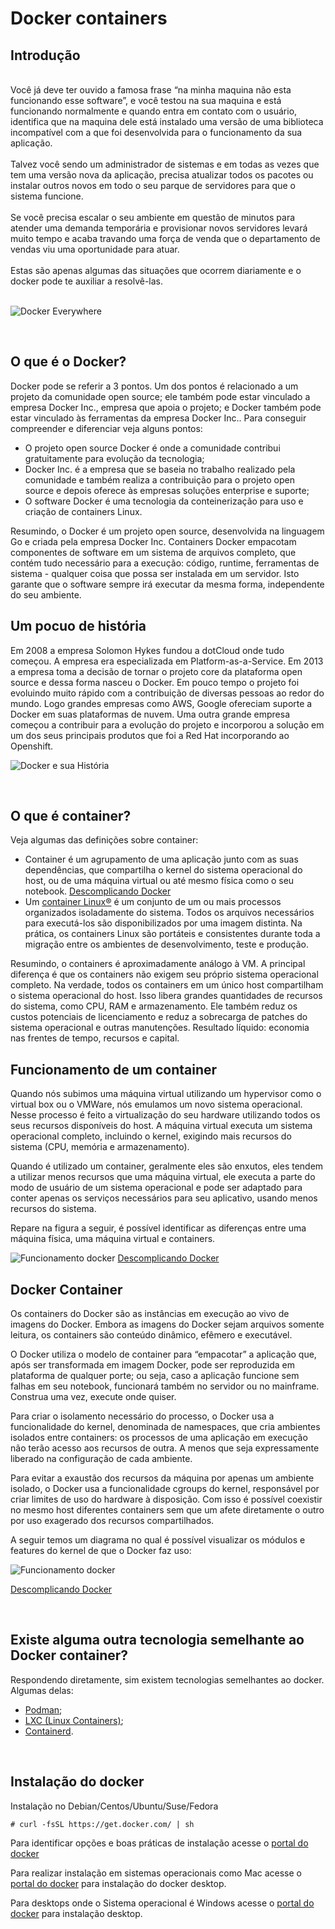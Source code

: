 # **Docker containers**

## **Introdução**

<br>
Você já deve ter ouvido a famosa frase “na minha maquina não esta funcionando esse software”, e você testou na sua maquina e está funcionando normalmente e quando entra em contato com o usuário, identifica que na maquina dele está instalado uma versão de uma biblioteca incompatível com a que foi desenvolvida para o funcionamento da sua aplicação.
</br>
<br>
Talvez você sendo um administrador de sistemas e em todas as vezes que tem uma versão nova da aplicação, precisa atualizar todos os pacotes ou instalar outros novos em todo o seu parque de servidores para que o sistema funcione.
</br>
<br>
Se você precisa escalar o seu ambiente em questão de minutos para atender uma demanda temporária e provisionar novos servidores levará muito tempo e acaba travando uma força de venda que o departamento de vendas viu uma oportunidade para atuar.
</br>
<br>
Estas são apenas algumas das situações que ocorrem diariamente e o docker pode te auxiliar a resolvê-las.
</br>
</br>

![Docker Everywhere](./imagens/dockereverywhere1.jpg)

</br>

## **O que é o Docker?**

Docker pode se referir a 3 pontos. Um dos pontos é relacionado a um projeto da comunidade open source; ele também pode estar vinculado a empresa Docker Inc., empresa que apoia o projeto; e Docker também pode estar vinculado às ferramentas da empresa Docker Inc..
Para conseguir compreender e diferenciar veja alguns pontos:

* O projeto open source Docker é onde a comunidade contribui gratuitamente para evolução da tecnologia;
* Docker Inc. é a empresa que se baseia no trabalho realizado pela comunidade e também realiza a contribuição para o projeto open source e depois oferece às empresas soluções enterprise e suporte;
* O software Docker é uma tecnologia da conteinerização para uso e criação de containers Linux.
  
Resumindo, o Docker é um projeto open source, desenvolvida na linguagem Go e criada pela empresa Docker Inc.
Containers Docker empacotam componentes de software em um sistema de arquivos completo, que contém tudo necessário para a execução: código, runtime, ferramentas de sistema - qualquer coisa que possa ser instalada em um servidor. Isto garante que o software sempre irá executar da mesma forma, independente do seu ambiente.
</br>

## **Um pocuo de história**


Em 2008 a empresa Solomon Hykes fundou a dotCloud onde tudo começou. A empresa era especializada em Platform-as-a-Service. Em 2013 a empresa toma a decisão de tornar o projeto core da plataforma open source e dessa forma nasceu o Docker.
Em pouco tempo o projeto foi evoluindo muito rápido com a contribuição de diversas pessoas ao redor do mundo.
Logo grandes empresas como AWS, Google ofereciam suporte a Docker em suas plataformas de nuvem.  Uma outra grande empresa começou a contribuir para a evolução do projeto e incorporou a solução em um dos seus principais produtos que foi a Red Hat incorporando ao Openshift.

![Docker e sua História](./imagens/historiadocker.jpg)

</br>

## **O que é container?**

Veja algumas das definições sobre container:

* Container é um agrupamento de uma aplicação junto com as suas dependências, que compartilha o kernel do sistema operacional do host, ou de uma máquina virtual ou até mesmo física como o seu notebook. [Descomplicando Docker](https://livro.descomplicandodocker.com.br/chapters/chapter_01.html)
* Um [container Linux®](https://www.redhat.com/pt-br/topics/containers) é um conjunto de um ou mais processos organizados isoladamente do sistema. Todos os arquivos necessários para executá-los são disponibilizados por uma imagem distinta. Na prática, os containers Linux são portáteis e consistentes durante toda a migração entre os ambientes de desenvolvimento, teste e produção. 

Resumindo, o containers é aproximadamente análogo à VM. A principal diferença é que os containers não exigem seu próprio sistema operacional completo. Na verdade, todos os containers em um único host compartilham o sistema operacional do host. Isso libera grandes quantidades de recursos do sistema, como CPU, RAM e armazenamento. Ele também reduz os custos potenciais de licenciamento e reduz a sobrecarga de patches do sistema operacional e outras manutenções. Resultado líquido: economia nas frentes de tempo, recursos e capital. 

## **Funcionamento de um container**

Quando nós subimos uma máquina virtual utilizando um hypervisor como o virtual box ou o VMWare, nós emulamos um novo sistema operacional. Nesse processo é feito a virtualização do seu hardware utilizando todos os seus recursos disponíveis do host. A máquina virtual executa um sistema operacional completo, incluindo o kernel, exigindo mais recursos do sistema (CPU, memória e armazenamento).

Quando é utilizado um container, geralmente eles são enxutos, eles tendem a utilizar menos recursos que uma máquina virtual, ele executa a parte do modo de usuário de um sistema operacional e pode ser adaptado para conter apenas os serviços necessários para seu aplicativo, usando menos recursos do sistema.

Repare na figura a seguir, é possível identificar as diferenças entre uma máquina física, uma máquina virtual e containers.

![Funcionamento docker](./imagens/dockerfunc.png)
[Descomplicando Docker](https://livro.descomplicandodocker.com.br/chapters/chapter_01.html
)
</br>

## **Docker Container**

Os containers do Docker são as instâncias em execução ao vivo de imagens do Docker. Embora as imagens do Docker sejam arquivos somente leitura, os containers são conteúdo dinâmico, efêmero e executável.

O Docker utiliza o modelo de container para “empacotar” a aplicação que, após ser transformada em imagem Docker, pode ser reproduzida em plataforma de qualquer porte; ou seja, caso a aplicação funcione sem falhas em seu notebook, funcionará também no servidor ou no mainframe. Construa uma vez, execute onde quiser. 

Para criar o isolamento necessário do processo, o Docker usa a funcionalidade do kernel, denominada de namespaces, que cria ambientes isolados entre containers: os processos de uma aplicação em execução não terão acesso aos recursos de outra. A menos que seja expressamente liberado na configuração de cada ambiente. 

Para evitar a exaustão dos recursos da máquina por apenas um ambiente isolado, o Docker usa a funcionalidade cgroups do kernel, responsável por criar limites de uso do hardware à disposição. Com isso é possível coexistir no mesmo host diferentes containers sem que um afete diretamente o outro por uso exagerado dos recursos compartilhados.

A seguir temos um diagrama no qual é possível visualizar os módulos e features do kernel de que o Docker faz uso:


![Funcionamento docker](./imagens/diagramamoduldocker.png)

[Descomplicando Docker](https://livro.descomplicandodocker.com.br/chapters/chapter_02.html)

</br>

## **Existe alguma outra tecnologia semelhante ao Docker container?**

Respondendo diretamente, sim existem tecnologias semelhantes ao docker. Algumas delas:

* [Podman](https://podman.io/);
* [LXC (Linux Containers)](https://linuxcontainers.org/);
* [Containerd](https://containerd.io/).

</br>

## **Instalação do docker**

Instalação no Debian/Centos/Ubuntu/Suse/Fedora
```
# curl -fsSL https://get.docker.com/ | sh
```
Para identificar opções e boas práticas de instalação acesse o  [portal do docker](https://docs.docker.com/engine/install/)


Para realizar instalação em sistemas operacionais como Mac acesse o [portal do docker](https://docs.docker.com/desktop/mac/install/) para instalação do docker desktop.

Para desktops onde o Sistema operacional é Windows acesse o [portal do docker](https://docs.docker.com/desktop/windows/install/) para instalação desktop.

